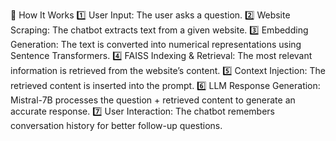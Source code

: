 📌 How It Works
1️⃣ User Input: The user asks a question.
2️⃣ Website Scraping: The chatbot extracts text from a given website.
3️⃣ Embedding Generation: The text is converted into numerical representations using Sentence Transformers.
4️⃣ FAISS Indexing & Retrieval: The most relevant information is retrieved from the website’s content.
5️⃣ Context Injection: The retrieved content is inserted into the prompt.
6️⃣ LLM Response Generation: Mistral-7B processes the question + retrieved content to generate an accurate response.
7️⃣ User Interaction: The chatbot remembers conversation history for better follow-up questions.
